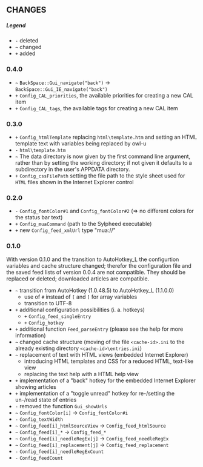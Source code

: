 ## CHANGES

##### Legend

* `-` deleted
* `~` changed
* `+` added

### 0.4.0

* `~` `BackSpace::Gui_navigate("back")` -> `BackSpace::Gui_IE_navigate("back")`
* `+` `Config_CAL_priorities`, the available priorities for creating a new CAL
item
* `+` `Config_CAL_tags`, the available tags for creating a new CAL item

### 0.3.0

* `+` `Config_htmlTemplate` replacing `html\template.htm` and setting an HTML
template text with variables being replaced by owl-u
* `-` `html\template.htm`
* `~` The data directory is now given by the first command line argument,
rather than by setting the working directory; if not given it defaults to a
subdirectory in the user's APPDATA directory.
* `+` `Config_cssFilePath` setting the file path to the style sheet used for
`HTML` files shown in the Internet Explorer control

### 0.2.0

* `-` `Config_fontColor#1` and `Config_fontColor#2` (=> no different colors
for the status bar text)
* `+` `Config_muaCommand` (path to the Sylpheed executable)
* `+` new `Config_feed_xmlUrl` type "mua://"

### 0.1.0

With version 0.1.0 and the transition to AutoHotkey_L the configurtion
variables and cache structure changed; therefor the configuration file
and the saved feed lists of version 0.0.4 are not compatible. They should
be replaced or deleted; downloaded articles are compatible.

* `~` transition from AutoHotkey (1.0.48.5) to AutoHotkey_L (1.1.0.0)
  + use of `#` instead of `[` and `]` for array variables
  + transition to UTF-8
* `+` additional configuration possibilities (i. a. hotkeys)
  + `+` `Config_feed_singleEntry`
  + `+` `Config_hotkey`
* `+` additional function `Feed_parseEntry` (please see the help for more
information)
* `~` changed cache structure (moving of the file `<cache-id>.ini` to the
already existing directory `<cache-id>\entries.ini`)
* `~` replacement of text with HTML views (embedded Internet Explorer)
  + introducing HTML templates and CSS for a reduced HTML, text-like view
  + replacing the text help with a HTML help view
* `+` implementation of a "back" hotkey for the embedded Internet Explorer
showing articles
* `+` implementation of a "toggle unread" hotkey for re-/setting the un-/read
state of entries
* `-` removed the function `Gui_showUrls`
* `~` `Config_fontColor[i]` -> `Config_fontColor#i`
* `-` `Config_textWidth`
* `~` `Config_feed[i]_htmlSourceView` -> `Config_feed_htmlSource`
* `~` `Config_feed[i]_*` -> `Config_feed_*`
* `~` `Config_feed[i]_needleRegEx[j]` -> `Config_feed_needleRegEx`
* `~` `Config_feed[i]_replacement[j]` -> `Config_feed_replacement`
* `-` `Config_feed[i]_needleRegExCount`
* `-` `Config_feedCount`
